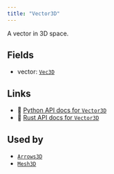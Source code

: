 ```yaml
---
title: "Vector3D"
---
```


A vector in 3D space.

## Fields

* vector: [`Vec3D`](../datatypes/vec3d.md)

## Links
 * 🐍 [Python API docs for `Vector3D`](https://ref.rerun.io/docs/python/nightly/package/rerun/components/vector3d/)
 * 🦀 [Rust API docs for `Vector3D`](https://docs.rs/rerun/0.9.0-alpha.10/rerun/components/struct.Vector3D.html)


## Used by

* [`Arrows3D`](../archetypes/arrows3d.md)
* [`Mesh3D`](../archetypes/mesh3d.md)
